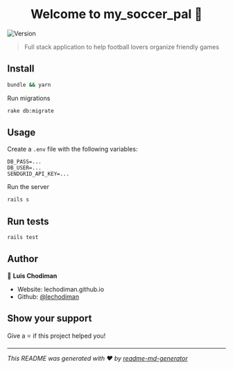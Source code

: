 <h1 align="center">Welcome to my_soccer_pal 👋</h1>
<p>
  <img alt="Version" src="https://img.shields.io/badge/version-1.0.0-blue.svg?cacheSeconds=2592000" />
</p>

> Full stack application to help football lovers organize friendly games

## Install

```sh
bundle && yarn
```

Run migrations

```sh
rake db:migrate
```

## Usage

Create a `.env` file with the following variables:

```
DB_PASS=...
DB_USER=...
SENDGRID_API_KEY=...
```

Run the server

```sh
rails s
```

## Run tests

```sh
rails test
```

## Author

👤 **Luis Chodiman**

- Website: lechodiman.github.io
- Github: [@lechodiman](https://github.com/lechodiman)

## Show your support

Give a ⭐️ if this project helped you!

---

_This README was generated with ❤️ by [readme-md-generator](https://github.com/kefranabg/readme-md-generator)_
